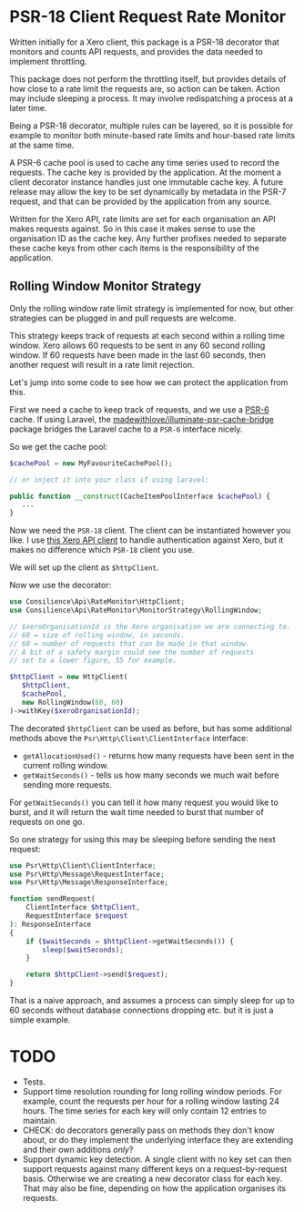 # PSR-18 Client Request Rate Monitor

Written initially for a Xero client, this package is a PSR-18 decorator
that monitors and counts API requests, and provides the data needed to
implement throttling.

This package does not perform the throttling itself, but provides details
of how close to a rate limit the requests are, so action can be taken.
Action may include sleeping a process. It may involve redispatching a
process at a later time.

Being a PSR-18 decorator, multiple rules can be layered, so it is possible
for example to monitor both minute-based rate limits and hour-based rate
limits at the same time.

A PSR-6 cache pool is used to cache any time series used to record the requests.
The cache key is provided by the application.
At the moment a client decorator instance handles just one immutable cache key.
A future release may allow the key to be set dynamically by metadata in the PSR-7
request, and that can be provided by the application from any source.

Written for the Xero API, rate limits are set for each organisation an API
makes requests against. So in this case it makes sense to use the organisation
ID as the cache key.
Any further profixes needed to separate these cache keys from other cach items
is the responsibility of the application.

## Rolling Window Monitor Strategy

Only the rolling window rate limit strategy is implemented for now,
but other strategies can be plugged in and pull requests are welcome.

This strategy keeps track of requests at each second within a rolling time window.
Xero allows 60 requests to be sent in any 60 second rolling window.
If 60 requests have been made in the last 60 seconds, then another request will
result in a rate limit rejection.

Let's jump into some code to see how we can protect the application from this.

First we need a cache to keep track of requests, and we use a
[PSR-6](https://www.php-fig.org/psr/psr-6/) cache.
If using Laravel, the
[madewithlove/illuminate-psr-cache-bridge](https://github.com/madewithlove/illuminate-psr-cache-bridge)
package bridges the Laravel cache to a `PSR-6` interface nicely.

So we get the cache pool:

```php
$cachePool = new MyFavouriteCachePool();

// or inject it into your class if using laravel:

public function __construct(CacheItemPoolInterface $cachePool) {
   ...
}

```

Now we need the `PSR-18` client.
The client can be instantiated however you like.
I use [this Xero API client](https://github.com/consilience/xero-api-client)
to handle authentication against Xero, but it makes no difference which `PSR-18`
client you use.

We will set up the client as `$httpClient`.

Now we use the decorator:

```php
use Consilience\Api\RateMonitor\HttpClient;
use Consilience\Api\RateMonitor\MonitorStrategy\RollingWindow;

// $xeroOrganisationId is the Xero organisation we are connecting to.
// 60 = size of rolling window, in seconds.
// 60 = number of requests that can be made in that window.
// A bit of a safety margin could see the number of requests
// set to a lower figure, 55 for example.

$httpClient = new HttpClient(
   $httpClient,
   $cachePool,
   new RollingWindow(60, 60)
)->withKey($xeroOrganisationId);
```

The decorated `$httpClient` can be used as before, but has some additional
methods above the `Psr\Http\Client\ClientInterface` interface:

* `getAllocationUsed()` - returns how many requests have been sent in the
   current rolling window.
* `getWaitSeconds()` - tells us how many seconds we much wait before sending
   more requests.

For `getWaitSeconds()` you can tell it how many request you would like to burst,
and it will return the wait time needed to burst that number of requests on one go.

So one strategy for using this may be sleeping before sending the next request:

```php
use Psr\Http\Client\ClientInterface;
use Psr\Http\Message\RequestInterface;
use Psr\Http\Message\ResponseInterface;

function sendRequest(
    ClientInterface $httpClient,
    RequestInterface $request
): ResponseInterface
{
    if ($waitSeconds = $httpClient->getWaitSeconds()) {
        sleep($waitSeconds);
    }

    return $httpClient->send($request);
}
```

That is a naive approach, and assumes a process can simply sleep
for up to 60 seconds without database connections dropping etc.
but it is just a simple example.

# TODO

* Tests.
* Support time resolution rounding for long rolling window periods.
  For example, count the requests per hour for a rolling window lasting
  24 hours.
  The time series for each key will only contain 12 entries to maintain.
* CHECK: do decorators generally pass on methods they don't know about,
  or do they implement the underlying interface they are extending and
  their own additions *only*?
* Support dynamic key detection. A single client with no key set can then
  support requests against many different keys on a request-by-request basis.
  Otherwise we are creating a new decorator class for each key.
  That may also be fine, depending on how the application organises its requests.
